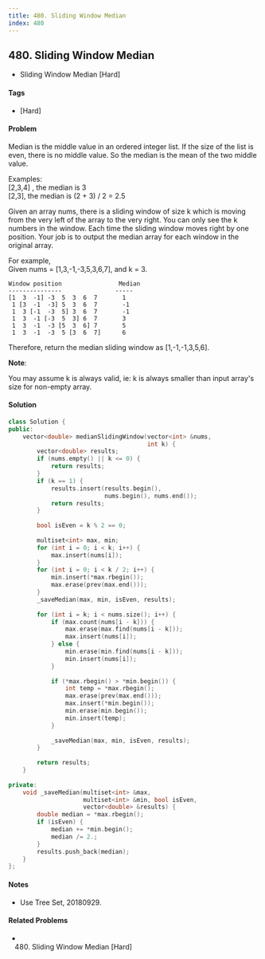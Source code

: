 ```yaml
---
title: 480. Sliding Window Median
index: 480
---
```


## 480. Sliding Window Median
- Sliding Window Median [Hard]

#### Tags
- [Hard]

#### Problem
Median is the middle value in an ordered integer list. If the size of the list is even, there is no middle value. So the median is the mean of the two middle value.

Examples:  
[2,3,4] , the median is 3  
[2,3], the median is (2 + 3) / 2 = 2.5

Given an array nums, there is a sliding window of size k which is moving from the very left of the array to the very right. You can only see the k numbers in the window. Each time the sliding window moves right by one position. Your job is to output the median array for each window in the original array.

For example,  
Given nums = [1,3,-1,-3,5,3,6,7], and k = 3.

    Window position                Median
    ---------------               -----
    [1  3  -1] -3  5  3  6  7       1
     1 [3  -1  -3] 5  3  6  7       -1
     1  3 [-1  -3  5] 3  6  7       -1
     1  3  -1 [-3  5  3] 6  7       3
     1  3  -1  -3 [5  3  6] 7       5
     1  3  -1  -3  5 [3  6  7]      6

Therefore, return the median sliding window as [1,-1,-1,3,5,6].

**Note**:
 
You may assume k is always valid, ie: k is always smaller than input array's size for non-empty array.

#### Solution
``` C++
class Solution {
public:
    vector<double> medianSlidingWindow(vector<int> &nums, 
                                       int k) {
        vector<double> results;
        if (nums.empty() || k <= 0) {
            return results;
        }
        if (k == 1) {
            results.insert(results.begin(), 
                           nums.begin(), nums.end());
            return results;
        }
        
        bool isEven = k % 2 == 0;
        
        multiset<int> max, min;
        for (int i = 0; i < k; i++) {
            max.insert(nums[i]);
        }
        for (int i = 0; i < k / 2; i++) {
            min.insert(*max.rbegin());
            max.erase(prev(max.end()));
        }
        _saveMedian(max, min, isEven, results);
        
        for (int i = k; i < nums.size(); i++) {
            if (max.count(nums[i - k])) {
                max.erase(max.find(nums[i - k]));
                max.insert(nums[i]);
            } else {
                min.erase(min.find(nums[i - k]));
                min.insert(nums[i]);
            }
            
            if (*max.rbegin() > *min.begin()) {
                int temp = *max.rbegin();
                max.erase(prev(max.end()));
                max.insert(*min.begin());
                min.erase(min.begin());
                min.insert(temp);
            }
            
            _saveMedian(max, min, isEven, results);
        }
        
        return results;
    }
    
private:
    void _saveMedian(multiset<int> &max, 
                     multiset<int> &min, bool isEven, 
                     vector<double> &results) {
        double median = *max.rbegin();
        if (isEven) {
            median += *min.begin();
            median /= 2.;
        }
        results.push_back(median);
    }
};
```

#### Notes
- Use Tree Set, 20180929.

#### Related Problems
- 480. Sliding Window Median [Hard]
